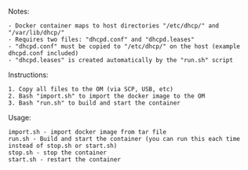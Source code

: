 Notes:

    - Docker container maps to host directories "/etc/dhcp/" and "/var/lib/dhcp/"
    - Requires two files: "dhcpd.conf" and "dhcpd.leases"
    - "dhcpd.conf" must be copied to "/etc/dhcp/" on the host (example dhcpd.conf included)
    - "dhcpd.leases" is created automatically by the "run.sh" script
    
Instructions:

    1. Copy all files to the OM (via SCP, USB, etc)
    2. Bash "import.sh" to import the docker image to the OM
    3. Bash "run.sh" to build and start the container

Usage:

    import.sh - import docker image from tar file
    run.sh - Build and start the container (you can run this each time instead of stop.sh or start.sh)
    stop.sh - stop the container
    start.sh - restart the container
